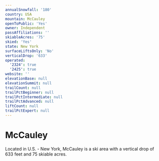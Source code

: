 ```yaml
---
annualSnowfall: '180'
country: USA
mountain: McCauley
openToPublic: 'Yes'
owner: Independent
passAffiliations: ''
skiableAcres: '75'
skied: 'Yes'
state: New York
surfaceLiftsOnly: 'No'
verticalDrop: '633'
operated:
  '2324': true
  '2425': true
website: ''
elevationBase: null
elevationSummit: null
trailCount: null
trailPctBeginner: null
trailPctIntermediate: null
trailPctAdvanced: null
liftCount: null
trailPctExpert: null
---
```



# McCauley

Located in U.S. - New York, McCauley is a ski area with a vertical drop of 633 feet and 75 skiable acres.
